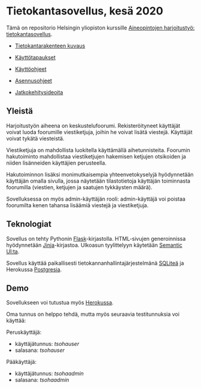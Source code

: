 # Tietokantasovellus, kesä 2020

Tämä on repositorio Helsingin yliopiston kurssille [Aineopintojen harjoitustyö: tietokantasovellus](https://materiaalit.github.io/tsoha-20/).

- [Tietokantarakenteen kuvaus](https://github.com/joonaspartanen/tsoha-forum/blob/master/documentation/db_description.md)

- [Käyttötapaukset](https://github.com/joonaspartanen/tsoha-forum/blob/master/documentation/requirements.md)

- [Käyttöohjeet](https://github.com/joonaspartanen/tsoha-forum/blob/master/documentation/user_instructions.md)

- [Asennusohjeet](https://github.com/joonaspartanen/tsoha-forum/blob/master/documentation/installation.md)

- [Jatkokehitysideoita](https://github.com/joonaspartanen/tsoha-forum/blob/master/documentation/future_development.md)

## Yleistä

Harjoitustyön aiheena on keskustelufoorumi. Rekisteröityneet käyttäjät voivat luoda foorumille viestiketjuja, joihin he voivat lisätä viestejä. Käyttäjät voivat tykätä viesteistä.

Viestiketjuja on mahdollista luokitella käyttämällä aihetunnisteita. Foorumin hakutoiminto mahdollistaa viestiketjujen hakemisen ketjujen otsikoiden ja niiden lisänneiden käyttäjien perusteella.

Hakutoiminnon lisäksi monimutkaisempia yhteenvetokyselyjä hyödynnetään käyttäjän omalla sivulla, jossa näytetään tilastotietoja käyttäjän toiminnasta foorumilla (viestien, ketjujen ja saatujen tykkäysten määrä).

Sovelluksessa on myös admin-käyttäjän rooli: admin-käyttäjä voi poistaa foorumilta kenen tahansa lisäämiä viestejä ja viestiketjuja.

## Teknologiat

Sovellus on tehty Pythonin [Flask](https://flask.palletsprojects.com/en/1.1.x/)-kirjastolla. HTML-sivujen generoinnissa hyödynnetään [Jinja](https://jinja.palletsprojects.com/en/2.11.x/)-kirjastoa. Ulkoasun tyylittelyyn käytetään [Semantic UI:ta](https://semantic-ui.com/).

Sovellus käyttää paikallisesti tietokannanhallintajärjestelmänä [SQLiteä](https://www.sqlite.org/index.html) ja Herokussa [Postgresia](https://www.heroku.com/postgres).

## Demo

Sovellukseen voi tutustua myös [Herokussa](https://tsoha-forum-app.herokuapp.com/).

Oma tunnus on helppo tehdä, mutta myös seuraavia testitunnuksia voi käyttää:

Peruskäyttäjä:

- käyttäjätunnus: _tsohauser_
- salasana: _tsohauser_

Pääkäyttäjä:

- käyttäjätunnus: _tsohaadmin_
- salasana: _tsohaadmin_
